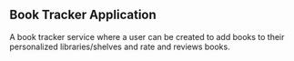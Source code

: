 ## Book Tracker Application

A book tracker service where a user can be created to add books to 
their personalized libraries/shelves and rate and reviews books.